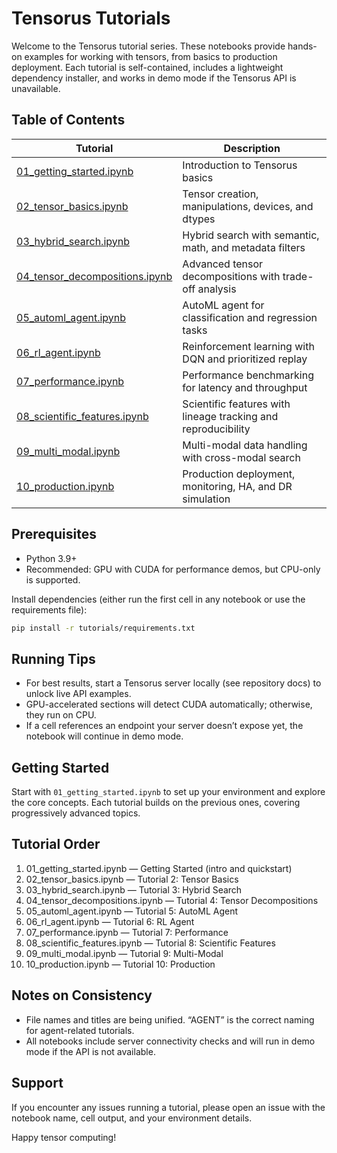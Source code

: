 # Tensorus Tutorials

Welcome to the Tensorus tutorial series. These notebooks provide hands-on examples for working with tensors, from basics to production deployment. Each tutorial is self-contained, includes a lightweight dependency installer, and works in demo mode if the Tensorus API is unavailable.

## Table of Contents

| Tutorial | Description |
|----------|-------------|
| [01_getting_started.ipynb](01_getting_started.ipynb) | Introduction to Tensorus basics |
| [02_tensor_basics.ipynb](02_tensor_basics.ipynb) | Tensor creation, manipulations, devices, and dtypes |
| [03_hybrid_search.ipynb](03_hybrid_search.ipynb) | Hybrid search with semantic, math, and metadata filters |
| [04_tensor_decompositions.ipynb](04_tensor_decompositions.ipynb) | Advanced tensor decompositions with trade-off analysis |
| [05_automl_agent.ipynb](05_automl_agent.ipynb) | AutoML agent for classification and regression tasks |
| [06_rl_agent.ipynb](06_rl_agent.ipynb) | Reinforcement learning with DQN and prioritized replay |
| [07_performance.ipynb](07_performance.ipynb) | Performance benchmarking for latency and throughput |
| [08_scientific_features.ipynb](08_scientific_features.ipynb) | Scientific features with lineage tracking and reproducibility |
| [09_multi_modal.ipynb](09_multi_modal.ipynb) | Multi-modal data handling with cross-modal search |
| [10_production.ipynb](10_production.ipynb) | Production deployment, monitoring, HA, and DR simulation |

## Prerequisites
- Python 3.9+
- Recommended: GPU with CUDA for performance demos, but CPU-only is supported.

Install dependencies (either run the first cell in any notebook or use the requirements file):

```bash
pip install -r tutorials/requirements.txt
```

## Running Tips
- For best results, start a Tensorus server locally (see repository docs) to unlock live API examples.
- GPU-accelerated sections will detect CUDA automatically; otherwise, they run on CPU.
- If a cell references an endpoint your server doesn’t expose yet, the notebook will continue in demo mode.

## Getting Started
Start with `01_getting_started.ipynb` to set up your environment and explore the core concepts. Each tutorial builds on the previous ones, covering progressively advanced topics.

## Tutorial Order

1. 01_getting_started.ipynb — Getting Started (intro and quickstart)
2. 02_tensor_basics.ipynb — Tutorial 2: Tensor Basics
3. 03_hybrid_search.ipynb — Tutorial 3: Hybrid Search
4. 04_tensor_decompositions.ipynb — Tutorial 4: Tensor Decompositions
5. 05_automl_agent.ipynb — Tutorial 5: AutoML Agent
6. 06_rl_agent.ipynb — Tutorial 6: RL Agent
7. 07_performance.ipynb — Tutorial 7: Performance
8. 08_scientific_features.ipynb — Tutorial 8: Scientific Features
9. 09_multi_modal.ipynb — Tutorial 9: Multi-Modal
10. 10_production.ipynb — Tutorial 10: Production

## Notes on Consistency
- File names and titles are being unified. “AGENT” is the correct naming for agent-related tutorials.
- All notebooks include server connectivity checks and will run in demo mode if the API is not available.

## Support
If you encounter any issues running a tutorial, please open an issue with the notebook name, cell output, and your environment details.

Happy tensor computing!
